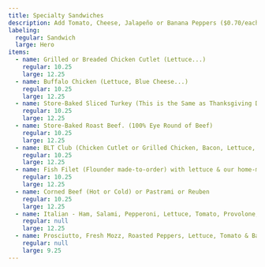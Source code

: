 ```yaml
---
title: Specialty Sandwiches
description: Add Tomato, Cheese, Jalapeño or Banana Peppers ($0.70/each)
labeling:
  regular: Sandwich
  large: Hero
items:
  - name: Grilled or Breaded Chicken Cutlet (Lettuce...)
    regular: 10.25
    large: 12.25
  - name: Buffalo Chicken (Lettuce, Blue Cheese...)
    regular: 10.25
    large: 12.25
  - name: Store-Baked Sliced Turkey (This is the Same as Thanksgiving Day Roasted Turkey)
    regular: 10.25
    large: 12.25
  - name: Store-Baked Roast Beef. (100% Eye Round of Beef)
    regular: 10.25
    large: 12.25
  - name: BLT Club (Chicken Cutlet or Grilled Chicken, Bacon, Lettuce, Tomato & Mayo)
    regular: 10.25
    large: 12.25
  - name: Fish Filet (Flounder made-to-order) with lettuce & our home-made tarter sauce
    regular: 10.25
    large: 12.25
  - name: Corned Beef (Hot or Cold) or Pastrami or Reuben
    regular: 10.25
    large: 12.25
  - name: Italian - Ham, Salami, Pepperoni, Lettuce, Tomato, Provolone, Oil, Vinegar, S&P, Oregano
    regular: null
    large: 12.25
  - name: Prosciutto, Fresh Mozz, Roasted Peppers, Lettuce, Tomato & Balsamic Vinaigrette
    regular: null
    large: 9.25
---
```


